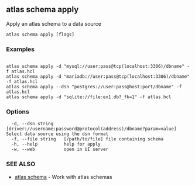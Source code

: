 ## atlas schema apply

Apply an atlas schema to a data source

```
atlas schema apply [flags]
```

### Examples

```

atlas schema apply -d "mysql://user:pass@tcp(localhost:3306)/dbname" -f atlas.hcl
atlas schema apply -d "mariadb://user:pass@tcp(localhost:3306)/dbname" -f atlas.hcl
atlas schema apply --dsn "postgres://user:pass@host:port/dbname" -f atlas.hcl
atlas schema apply -d "sqlite://file:ex1.db?_fk=1" -f atlas.hcl
```

### Options

```
  -d, --dsn string    [driver://username:password@protocol(address)/dbname?param=value] Select data source using the dsn format
  -f, --file string   [/path/to/file] file containing schema
  -h, --help          help for apply
  -w, --web           open in UI server
```

### SEE ALSO

* [atlas schema](atlas_schema.md)	 - Work with atlas schemas

